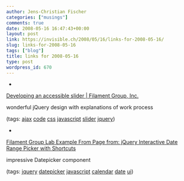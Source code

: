 ```yaml
---
author: Jens-Christian Fischer
categories: ["musings"]
comments: true
date: 2008-05-16 16:47:43+00:00
layout: post
link: https://invisible.ch/2008/05/16/links-for-2008-05-16/
slug: links-for-2008-05-16
tags: ["blog"]
title: links for 2008-05-16
type: post
wordpress_id: 670
---
```



	
  * 
		

[Developing an accessible slider | Filament Group, Inc.](https://www.filamentgroup.com/lab/developing_an_accessible_slider/)


		

wonderful jQuery design with explanations of work process


		

(tags: [ajax](https://del.icio.us/jaycee/ajax) [code](https://del.icio.us/jaycee/code) [css](https://del.icio.us/jaycee/css) [javascript](https://del.icio.us/jaycee/javascript) [slider](https://del.icio.us/jaycee/slider) [jquery](https://del.icio.us/jaycee/jquery))


	

	
  * 
		

[Filament Group Lab Example From Page from: jQuery Interactive Date Range Picker with Shortcuts](https://www.filamentgroup.com/examples/datepicker/)


		

impressive Datepicker component


		

(tags: [jquery](https://del.icio.us/jaycee/jquery) [datepicker](https://del.icio.us/jaycee/datepicker) [javascript](https://del.icio.us/jaycee/javascript) [calendar](https://del.icio.us/jaycee/calendar) [date](https://del.icio.us/jaycee/date) [ui](https://del.icio.us/jaycee/ui))


	


